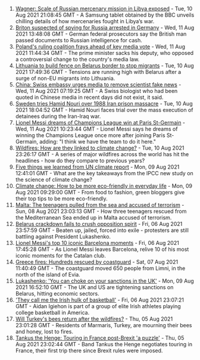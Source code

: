 1. [Wagner: Scale of Russian mercenary mission in Libya exposed](https://www.bbc.co.uk/news/world-africa-58009514) - Tue, 10 Aug 2021 21:08:45 GMT - A Samsung tablet obtained by the BBC unveils chilling details of how mercenaries fought in Libya’s war.
2. [Briton suspected of spying for Russia arrested in Germany](https://www.bbc.co.uk/news/world-europe-58170872) - Wed, 11 Aug 2021 13:48:08 GMT - German federal prosecutors say the British man passed documents to Russian intelligence for cash.
3. [Poland's ruling coalition frays ahead of key media vote](https://www.bbc.co.uk/news/world-europe-58164513) - Wed, 11 Aug 2021 11:44:34 GMT - The prime minister sacks his deputy, who opposed a controversial change to the country's media law.
4. [Lithuania to build fence on Belarus border to stop migrants](https://www.bbc.co.uk/news/world-europe-58163073) - Tue, 10 Aug 2021 17:49:36 GMT - Tensions are running high with Belarus after a surge of non-EU migrants into Lithuania.
5. [China: Swiss embassy urges media to remove scientist fake news](https://www.bbc.co.uk/news/world-asia-china-58168588) - Wed, 11 Aug 2021 07:19:25 GMT - A Swiss biologist who had been quoted in Chinese media in recent days did not exist, it said.
6. [Sweden tries Hamid Nouri over 1988 Iran prison massacre](https://www.bbc.co.uk/news/world-europe-58165166) - Tue, 10 Aug 2021 18:04:52 GMT - Hamid Nouri faces trial over the mass execution of detainees during the Iran-Iraq war.
7. [Lionel Messi dreams of Champions League win at Paris St-Germain](https://www.bbc.co.uk/sport/football/58159748) - Wed, 11 Aug 2021 10:23:44 GMT - Lionel Messi says he dreams of winning the Champions League once more after joining Paris St-Germain, adding: "I think we have the team to do it here."
8. [Wildfires: How are they linked to climate change?](https://www.bbc.co.uk/news/58159451) - Tue, 10 Aug 2021 23:26:17 GMT - A series of major wildfires across the world has hit the headlines - how do they compare to previous years?
9. [Five things we learned from UN climate report](https://www.bbc.co.uk/news/science-environment-58138714) - Mon, 09 Aug 2021 12:41:01 GMT - What are the key takeaways from the IPCC new study on the science of climate change?
10. [Climate change: How to be more eco-friendly in everyday life](https://www.bbc.co.uk/news/newsbeat-47990742) - Mon, 09 Aug 2021 09:29:00 GMT - From food to fashion, green bloggers give their top tips to be more eco-friendly.
11. [Malta: The teenagers pulled from the sea and accused of terrorism](https://www.bbc.co.uk/news/world-57988934) - Sun, 08 Aug 2021 23:03:13 GMT - How three teenagers rescued from the Mediterranean Sea ended up in Malta accused of terrorism.
12. [Belarus crackdown fails to crush opposition spirit](https://www.bbc.co.uk/news/world-europe-58114107) - Fri, 06 Aug 2021 23:57:59 GMT - Beaten up, jailed, forced into exile - protesters are still battling against President Lukashenko.
13. [Lionel Messi's top 10 iconic Barcelona moments](https://www.bbc.co.uk/sport/football/58114038) - Fri, 06 Aug 2021 17:45:28 GMT - As Lionel Messi leaves Barcelona, relive 10 of his most iconic moments for the Catalan club.
14. [Greece fires: Hundreds rescued by coastguard](https://www.bbc.co.uk/news/world-europe-58128033) - Sat, 07 Aug 2021 11:40:49 GMT - The coastguard moved 650 people from Limni, in the north of the island of Evia.
15. [Lukashenko: 'You can choke on your sanctions in the UK'](https://www.bbc.co.uk/news/world-europe-58150328) - Mon, 09 Aug 2021 16:52:10 GMT - The UK and US are tightening sanctions on Belarus, hitting economic sectors.
16. ['They call me the Irish hulk of basketball'](https://www.bbc.co.uk/news/world-europe-58017676) - Fri, 06 Aug 2021 23:07:21 GMT - Aidan Igiehon is part of a group of elite Irish athletes playing college basketball in America.
17. [Will Turkey's bees return after the wildfires?](https://www.bbc.co.uk/news/world-middle-east-58108697) - Thu, 05 Aug 2021 23:01:28 GMT - Residents of Marmaris, Turkey, are mourning their bees and honey, lost to fires.
18. [Tankus the Henge: Touring in France post-Brexit 'a puzzle'](https://www.bbc.co.uk/news/entertainment-arts-58063110) - Thu, 05 Aug 2021 23:02:44 GMT - Band Tankus the Henge negotiates touring in France, their first trip there since Brexit rules were imposed.
